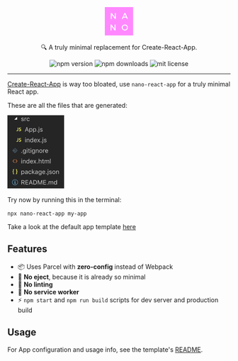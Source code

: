 <p align="center">
  <img alt="nano logo" src="./static/logo.png" width="64">
</p>
<p align="center">
  🔍 A truly minimal replacement for Create-React-App.
</p>

<p align="center">
  <img alt="npm version" src="https://badgen.net/npm/v/nano-react-app">
  <img alt="npm downloads" src="https://badgen.net/npm/dt/nano-react-app">
  <img alt="mit license" src="https://badgen.net/npm/license/nano-react-app">
</p>

---

[Create-React-App](https://github.com/facebook/create-react-app) is way too bloated, use `nano-react-app` for a truly minimal React app.

These are all the files that are generated:

<img alt="file structure" src="./static/files.png" width="128">

Try now by running this in the terminal:

```
npx nano-react-app my-app
```

Take a look at the default app template [here](https://github.com/nano-react-app/template-js)

## Features

- 📦 Uses Parcel with **zero-config** instead of Webpack
- 🚫 **No eject**, because it is already so minimal
- 🚫 **No linting**
- 🚫 **No service worker**
- ⚡ `npm start` and `npm run build` scripts for dev server and production build

## Usage

For App configuration and usage info, see the template's [README](https://github.com/nano-react-app/template-js).
